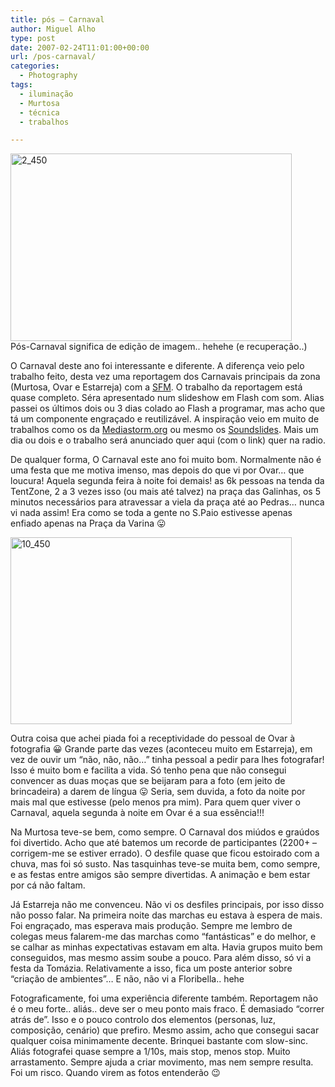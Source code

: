 ```yaml
---
title: pós – Carnaval
author: Miguel Alho
type: post
date: 2007-02-24T11:01:00+00:00
url: /pos-carnaval/
categories:
  - Photography
tags:
  - iluminação
  - Murtosa
  - técnica
  - trabalhos

---
```

[<img src="http://farm1.static.flickr.com/182/400599069_cf5eba50c1.jpg" width="450" height="300" alt="2_450" />][1]  
Pós-Carnaval significa de edição de imagem.. hehehe (e recuperação..)

O Carnaval deste ano foi interessante e diferente. A diferença veio pelo trabalho feito, desta vez uma reportagem dos Carnavais principais da zona (Murtosa, Ovar e Estarreja) com a <a href="http://www.radiosfm.net" target="_blank">SFM</a>. O trabalho da reportagem está quase completo. Séra apresentado num slideshow em Flash com som. Alias passei os últimos dois ou 3 dias colado ao Flash a programar, mas acho que tá um componente engraçado e reutilizável. A inspiração veio em muito de trabalhos como os da <a href="http://www.mediaStorm.org" target="_blank">Mediastorm.org</a> ou mesmo os <a href="http://www.robgalbraith.com/bins/multi_page.asp?cid=7-7899-8616" target="_blank">Soundslides</a>. Mais um dia ou dois e o trabalho será anunciado quer aqui (com o link) quer na radio.

De qualquer forma, O Carnaval este ano foi muito bom. Normalmente não é uma festa que me motiva imenso, mas depois do que vi por Ovar&#8230; que loucura! Aquela segunda feira à noite foi demais! as 6k pessoas na tenda da TentZone, 2 a 3 vezes isso (ou mais até talvez) na praça das Galinhas, os 5 minutos necessários para atravessar a viela da praça até ao Pedras&#8230; nunca vi nada assim! Era como se toda a gente no S.Paio estivesse apenas enfiado apenas na Praça da Varina 😛 

[<img src="http://farm1.static.flickr.com/137/400599071_af3bd8dfdc.jpg" width="450" height="299" alt="10_450" />][2]

Outra coisa que achei piada foi a receptividade do pessoal de Ovar à fotografia 😀 Grande parte das vezes (aconteceu muito em Estarreja), em vez de ouvir um &#8220;não, não, não&#8230;&#8221; tinha pessoal a pedir para lhes fotografar! Isso é muito bom e facilita a vida. Só tenho pena que não consegui convencer as duas moças que se beijaram para a foto (em jeito de brincadeira) a darem de língua 😛 Seria, sem duvida, a foto da noite por mais mal que estivesse (pelo menos pra mim). Para quem quer viver o Carnaval, aquela segunda à noite em Ovar é a sua essência!!!

Na Murtosa teve-se bem, como sempre. O Carnaval dos miúdos e graúdos foi divertido. Acho que até batemos um recorde de participantes (2200+ &#8211; corrigem-me se estiver errado). O desfile quase que ficou estoirado com a chuva, mas foi só susto. Nas tasquinhas teve-se muita bem, como sempre, e as festas entre amigos são sempre divertidas. A animação e bem estar por cá não faltam.

Já Estarreja não me convenceu. Não vi os desfiles principais, por isso disso não posso falar. Na primeira noite das marchas eu estava à espera de mais. Foi engraçado, mas esperava mais produção. Sempre me lembro de colegas meus falarem-me das marchas como &#8220;fantásticas&#8221; e do melhor, e se calhar as minhas expectativas estavam em alta. Havia grupos muito bem conseguidos, mas mesmo assim soube a pouco. Para além disso, só vi a festa da Tomázia. Relativamente a isso, fica um poste anterior sobre &#8220;criação de ambientes&#8221;&#8230; E não, não vi a Floribella.. hehe

Fotograficamente, foi uma experiência diferente também. Reportagem não é o meu forte.. aliás.. deve ser o meu ponto mais fraco. É demasiado &#8220;correr atrás de&#8221;. Isso e o pouco controlo dos elementos (personas, luz, composição, cenário) que prefiro. Mesmo assim, acho que consegui sacar qualquer coisa minimamente decente. Brinquei bastante com slow-sinc. Aliás fotografei quase sempre a 1/10s, mais stop, menos stop. Muito arrastamento. Sempre ajuda a criar movimento, mas nem sempre resulta. Foi um risco. Quando virem as fotos entenderão 😉

 [1]: http://www.flickr.com/photos/mytymyky/400599069/ "Photo Sharing"
 [2]: http://www.flickr.com/photos/mytymyky/400599071/ "Photo Sharing"